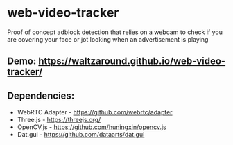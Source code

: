 # web-video-tracker
Proof of concept adblock detection that relies on a webcam to check if you are covering your face or jot looking when an advertisement is playing

## Demo: https://waltzaround.github.io/web-video-tracker/


## Dependencies:

* WebRTC Adapter - https://github.com/webrtc/adapter
* Three.js - https://threejs.org/
* OpenCV.js -  https://github.com/huningxin/opencv.js
* Dat.gui - https://github.com/dataarts/dat.gui
